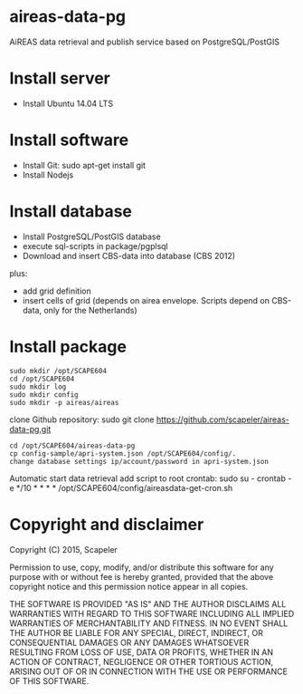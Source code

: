 # aireas-data-pg
AiREAS data retrieval and publish service based on PostgreSQL/PostGIS 


# Install server

- Install Ubuntu 14.04 LTS

# Install software

- Install Git: sudo apt-get install git
- Install Nodejs

# Install database

- Install PostgreSQL/PostGIS database
- execute sql-scripts in package/pgplsql
- Download and insert CBS-data into database (CBS 2012)

plus:
- add grid definition
- insert cells of grid (depends on airea envelope. Scripts depend on CBS-data, only for the Netherlands)

# Install package

	sudo mkdir /opt/SCAPE604
	cd /opt/SCAPE604
	sudo mkdir log
	sudo mkdir config
	sudo mkdir -p aireas/aireas
 
clone Github repository: 
	sudo git clone https://github.com/scapeler/aireas-data-pg.git

	cd /opt/SCAPE604/aireas-data-pg
	cp config-sample/apri-system.json /opt/SCAPE604/config/.
	change database settings ip/account/password in apri-system.json
	
Automatic start data retrieval
	add script to root crontab:
	sudo su -
	crontab -e
	*/10 * * * * /opt/SCAPE604/config/aireasdata-get-cron.sh

# Copyright and disclaimer

Copyright (C) 2015, Scapeler

Permission to use, copy, modify, and/or distribute this software for any purpose with or without fee is hereby granted, provided that the above copyright notice and this permission notice appear in all copies.

THE SOFTWARE IS PROVIDED "AS IS" AND THE AUTHOR DISCLAIMS ALL WARRANTIES WITH REGARD TO THIS SOFTWARE INCLUDING ALL IMPLIED WARRANTIES OF MERCHANTABILITY AND FITNESS. IN NO EVENT SHALL THE AUTHOR BE LIABLE FOR ANY SPECIAL, DIRECT, INDIRECT, OR CONSEQUENTIAL DAMAGES OR ANY DAMAGES WHATSOEVER RESULTING FROM LOSS OF USE, DATA OR PROFITS, WHETHER IN AN ACTION OF CONTRACT, NEGLIGENCE OR OTHER TORTIOUS ACTION, ARISING OUT OF OR IN CONNECTION WITH THE USE OR PERFORMANCE OF THIS SOFTWARE.
